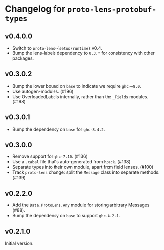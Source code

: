 # Changelog for `proto-lens-protobuf-types`

## v0.4.0.0
- Switch to `proto-lens-{setup/runtime}` v0.4.
- Bump the lens-labels dependency to `0.3.*` for consistency with other
  packages.

## v0.3.0.2
- Bump the lower bound on `base` to indicate we require `ghc>=8.0`.
- Use autogen-modules. (#196)
- Use OverloadedLabels internally, rather than the `_Fields` modules. (#198)

## v0.3.0.1
- Bump the dependency on `base` for `ghc-8.4.2`.

## v0.3.0.0
- Remove support for `ghc-7.10`. (#136)
- Use a `.cabal` file that's auto-generated from `hpack`. (#138)
- Separate types into their own module, apart from field lenses. (#100)
- Track `proto-lens` change: split the `Message` class into
  separate methods. (#139)


## v0.2.2.0
- Add the `Data.ProtoLens.Any` module for storing arbitrary Messages (#88).
- Bump the dependency on `base` to support `ghc-8.2.1`.

## v0.2.1.0
Initial version.
